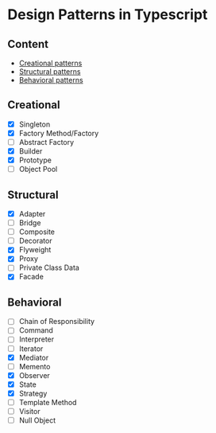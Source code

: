 # Design Patterns in Typescript

## Content

- [Creational patterns](#creational) 
- [Structural patterns](#structural)
- [Behavioral patterns](#behavioral) 

## Creational

- [x] Singleton
- [x] Factory Method/Factory
- [ ] Abstract Factory
- [x] Builder
- [x] Prototype
- [ ] Object Pool

## Structural

- [x] Adapter
- [ ] Bridge
- [ ] Composite
- [ ] Decorator
- [x] Flyweight
- [x] Proxy
- [ ] Private Class Data
- [x] Facade

## Behavioral

- [ ] Chain of Responsibility
- [ ] Command
- [ ] Interpreter
- [ ] Iterator
- [x] Mediator
- [ ] Memento
- [x] Observer
- [x] State
- [x] Strategy
- [ ] Template Method
- [ ] Visitor
- [ ] Null Object

